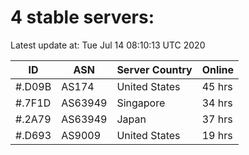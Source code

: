 # 4 stable servers:

Latest update at: Tue Jul 14 08:10:13 UTC 2020

| ID | ASN | Server Country | Online |
| -- | --- | -------------- | ------ |
| #.D09B | AS174 | United States | 45 hrs |
| #.7F1D | AS63949 | Singapore | 34 hrs |
| #.2A79 | AS63949 | Japan | 37 hrs |
| #.D693 | AS9009 | United States | 19 hrs |

